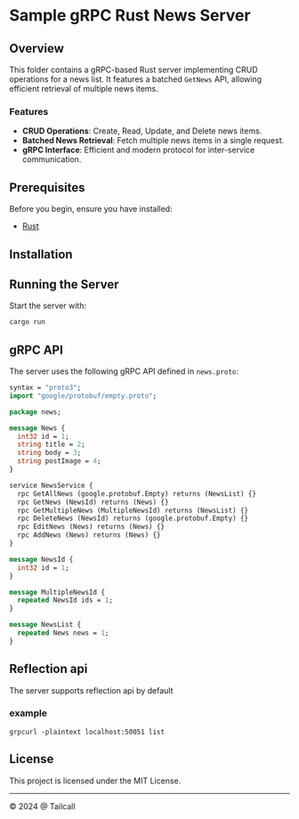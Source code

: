 # Sample gRPC Rust News Server

## Overview

This folder contains a gRPC-based Rust server implementing CRUD operations for a news list. It features a batched `GetNews` API, allowing efficient retrieval of multiple news items.

### Features

- **CRUD Operations**: Create, Read, Update, and Delete news items.
- **Batched News Retrieval**: Fetch multiple news items in a single request.
- **gRPC Interface**: Efficient and modern protocol for inter-service communication.

## Prerequisites

Before you begin, ensure you have installed:

- [Rust](https://www.rust-lang.org/tools/install)

## Installation

## Running the Server

Start the server with:

```bash
cargo run
```

## gRPC API

The server uses the following gRPC API defined in `news.proto`:

```protobuf
syntax = "proto3";
import "google/protobuf/empty.proto";

package news;

message News {
  int32 id = 1;
  string title = 2;
  string body = 3;
  string postImage = 4;
}

service NewsService {
  rpc GetAllNews (google.protobuf.Empty) returns (NewsList) {}
  rpc GetNews (NewsId) returns (News) {}
  rpc GetMultipleNews (MultipleNewsId) returns (NewsList) {}
  rpc DeleteNews (NewsId) returns (google.protobuf.Empty) {}
  rpc EditNews (News) returns (News) {}
  rpc AddNews (News) returns (News) {}
}

message NewsId {
  int32 id = 1;
}

message MultipleNewsId {
  repeated NewsId ids = 1;
}

message NewsList {
  repeated News news = 1;
}
```

## Reflection api

The server supports reflection api by default

### example

`grpcurl -plaintext localhost:50051 list`

## License

This project is licensed under the MIT License.

---

© 2024 @ Tailcall
